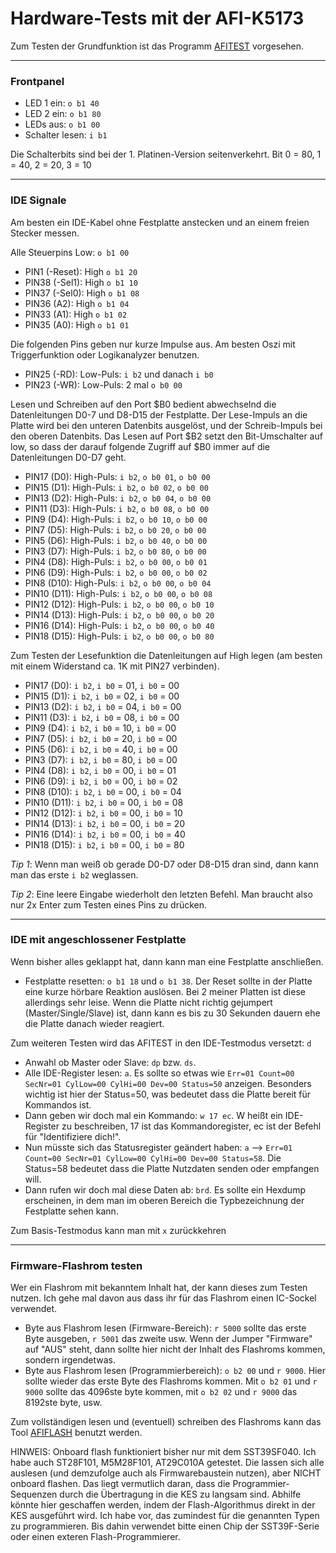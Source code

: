 ﻿# Hardware-Tests mit der AFI-K5173
Zum Testen der Grundfunktion ist das Programm [AFITEST](../tools/afitest) vorgesehen.

---
### Frontpanel
- LED 1 ein: `o b1 40`
- LED 2 ein: `o b1 80`
- LEDs aus: `o b1 00`
- Schalter lesen: `i b1`

Die Schalterbits sind bei der 1. Platinen-Version seitenverkehrt. Bit 0 = 80, 1 = 40, 2 = 20, 3 = 10

---
### IDE Signale
Am besten ein IDE-Kabel ohne Festplatte anstecken und an einem freien Stecker messen.

Alle Steuerpins Low: `o b1 00`
- PIN1 (-Reset): High `o b1 20`
- PIN38 (-Sel1): High `o b1 10`
- PIN37 (-Sel0): High `o b1 08`
- PIN36 (A2): High `o b1 04`
- PIN33 (A1): High `o b1 02`
- PIN35 (A0): High `o b1 01`

Die folgenden Pins geben nur kurze Impulse aus. Am besten Oszi mit Triggerfunktion oder Logikanalyzer benutzen.
- PIN25 (-RD): Low-Puls: `i b2` und danach `i b0`
- PIN23 (-WR): Low-Puls: 2 mal `o b0 00`

Lesen und Schreiben auf den Port $B0 bedient abwechselnd die Datenleitungen D0-7 und D8-D15 der Festplatte. Der Lese-Impuls an die Platte wird bei den unteren Datenbits ausgelöst, und der Schreib-Impuls bei den oberen Datenbits.
Das Lesen auf Port $B2 setzt den Bit-Umschalter auf low, so dass der darauf folgende Zugriff auf $B0 immer auf die Datenleitungen D0-D7 geht.
- PIN17 (D0): High-Puls: `i b2`, `o b0 01`, `o b0 00`
- PIN15 (D1): High-Puls: `i b2`, `o b0 02`, `o b0 00`
- PIN13 (D2): High-Puls: `i b2`, `o b0 04`, `o b0 00`
- PIN11 (D3): High-Puls: `i b2`, `o b0 08`, `o b0 00`
- PIN9 (D4): High-Puls: `i b2`, `o b0 10`, `o b0 00`
- PIN7 (D5): High-Puls: `i b2`, `o b0 20`, `o b0 00`
- PIN5 (D6): High-Puls: `i b2`, `o b0 40`, `o b0 00`
- PIN3 (D7): High-Puls: `i b2`, `o b0 80`, `o b0 00`
- PIN4 (D8): High-Puls: `i b2`, `o b0 00`, `o b0 01`
- PIN6 (D9): High-Puls: `i b2`, `o b0 00`, `o b0 02`
- PIN8 (D10): High-Puls: `i b2`, `o b0 00`, `o b0 04`
- PIN10 (D11): High-Puls: `i b2`, `o b0 00`, `o b0 08`
- PIN12 (D12): High-Puls: `i b2`, `o b0 00`, `o b0 10`
- PIN14 (D13): High-Puls: `i b2`, `o b0 00`, `o b0 20`
- PIN16 (D14): High-Puls: `i b2`, `o b0 00`, `o b0 40`
- PIN18 (D15): High-Puls: `i b2`, `o b0 00`, `o b0 80`

Zum Testen der Lesefunktion die Datenleitungen auf High legen (am besten mit einem Widerstand ca. 1K mit PIN27 verbinden).
- PIN17 (D0): `i b2`, `i b0` = 01, `i b0` = 00
- PIN15 (D1): `i b2`, `i b0` = 02, `i b0` = 00
- PIN13 (D2): `i b2`, `i b0` = 04, `i b0` = 00
- PIN11 (D3): `i b2`, `i b0` = 08, `i b0` = 00
- PIN9 (D4): `i b2`, `i b0` = 10, `i b0` = 00
- PIN7 (D5): `i b2`, `i b0` = 20, `i b0` = 00
- PIN5 (D6): `i b2`, `i b0` = 40, `i b0` = 00
- PIN3 (D7): `i b2`, `i b0` = 80, `i b0` = 00
- PIN4 (D8): `i b2`, `i b0` = 00, `i b0` = 01
- PIN6 (D9): `i b2`, `i b0` = 00, `i b0` = 02
- PIN8 (D10): `i b2`, `i b0` = 00, `i b0` = 04
- PIN10 (D11): `i b2`, `i b0` = 00, `i b0` = 08
- PIN12 (D12): `i b2`, `i b0` = 00, `i b0` = 10
- PIN14 (D13): `i b2`, `i b0` = 00, `i b0` = 20
- PIN16 (D14): `i b2`, `i b0` = 00, `i b0` = 40
- PIN18 (D15): `i b2`, `i b0` = 00, `i b0` = 80

*Tip 1*: Wenn man weiß ob gerade D0-D7 oder D8-D15 dran sind, dann kann man das erste `i b2` weglassen.

*Tip 2*: Eine leere Eingabe wiederholt den letzten Befehl. Man braucht also nur 2x Enter zum Testen eines Pins zu drücken.

---
### IDE mit angeschlossener Festplatte
Wenn bisher alles geklappt hat, dann kann man eine Festplatte anschließen.
- Festplatte resetten: `o b1 18` und `o b1 38`. Der Reset sollte in der Platte eine kurze hörbare Reaktion auslösen. Bei 2 meiner Platten ist diese allerdings sehr leise. Wenn die Platte nicht richtig gejumpert (Master/Single/Slave) ist, dann kann es bis zu 30 Sekunden dauern ehe die Platte danach wieder reagiert.

Zum weiteren Testen wird das AFITEST in den IDE-Testmodus versetzt: `d`
- Anwahl ob Master oder Slave: `dp` bzw. `ds`.
- Alle IDE-Register lesen: `a`. Es sollte so etwas wie `Err=01 Count=00 SecNr=01 CylLow=00 CylHi=00 Dev=00 Status=50` anzeigen. Besonders wichtig ist hier der Status=50, was bedeutet dass die Platte bereit für Kommandos ist.
- Dann geben wir doch mal ein Kommando: `w 17 ec`. W heißt ein IDE-Register zu beschreiben, 17 ist das Kommandoregister, ec ist der Befehl für "Identifiziere dich!".
- Nun müsste sich das Statusregister geändert haben: `a` --> `Err=01 Count=00 SecNr=01 CylLow=00 CylHi=00 Dev=00 Status=58`. Die Status=58 bedeutet dass die Platte Nutzdaten senden oder empfangen will.
- Dann rufen wir doch mal diese Daten ab: `brd`. Es sollte ein Hexdump erscheinen, in dem man im oberen Bereich die Typbezeichnung der Festplatte sehen kann.

Zum Basis-Testmodus kann man mit `x` zurückkehren

---
### Firmware-Flashrom testen
Wer ein Flashrom mit bekanntem Inhalt hat, der kann dieses zum Testen nutzen. Ich gehe mal davon aus dass ihr für das Flashrom einen IC-Sockel verwendet.
- Byte aus Flashrom lesen (Firmware-Bereich): `r 5000` sollte das erste Byte ausgeben, `r 5001` das zweite usw. 
Wenn der Jumper "Firmware" auf "AUS" steht, dann sollte hier nicht der Inhalt des Flashroms kommen, sondern irgendetwas.
- Byte aus Flashrom lesen (Programmierbereich): `o b2 00` und `r 9000`. Hier sollte wieder das erste Byte des Flashroms kommen. Mit `o b2 01` und `r 9000` sollte das 4096ste byte kommen, mit `o b2 02` und `r 9000` das 8192ste byte, usw.

Zum vollständigen lesen und (eventuell) schreiben des Flashroms kann das Tool [AFIFLASH](../tools/afiflash) benutzt werden.

HINWEIS: Onboard flash funktioniert bisher nur mit dem SST39SF040. Ich habe auch ST28F101, M5M28F101, AT29C010A getestet. Die lassen sich alle auslesen (und demzufolge auch als Firmwarebaustein nutzen), aber NICHT onboard flashen. Das liegt vermutlich daran, dass die Programmier-Sequenzen durch die Übertragung in die KES zu langsam sind. Abhilfe könnte hier geschaffen werden, indem der Flash-Algorithmus direkt in der KES ausgeführt wird. Ich habe vor, das zumindest für die genannten Typen zu programmieren. Bis dahin verwendet bitte einen Chip der SST39F-Serie oder einen exteren Flash-Programmierer.
